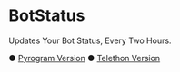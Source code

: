 # BotStatus
Updates Your Bot Status, Every Two Hours.

● [Pyrogram Version](https://github.com/AmineSoukara/BotStatus/tree/Pyrogram)
● [Telethon Version](https://github.com/AmineSoukara/BotStatus/tree/Telethon)
